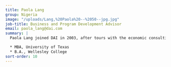 ```yaml
---
title: Paola Lang
group: Nigeria
image: "/uploads/Lang,%20Paola%20--%2050--jpg.jpg"
job-title: Business and Program Development Advisor
email: paola_lang@dai.com
summary: |
  Paola Lang joined DAI in 2003, after tours with the economic consulting firm Nathan Associates and the nonprofit PACT. She brings to DAI’s operating platform in Nigeria 15 years of extensive field work principally in Africa, as well as 18 years concentrating in developing programs, initiatives, and partnerships, often as team leader. Paola’s field work has encompassed diverse initiatives, such as launching a counterpart fund to finance agricultural growth in Guinea, building investment facilitation capacities in Cape Verde, spurring enterprise expansion in Croatia, and assisting a development bank in Bangladesh to restructure its troubled loan portfolio through turnaround plans for select corporate borrowers. Her program development work covers services contracts, larger-scale sector projects, and public-private alliances focused on supply chain, resource management, and quality-of-life improvements.

  * MBA, University of Texas
  * B.A., Wellesley College
sort-order: 10
---
```


